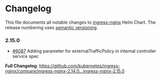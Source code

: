 # Changelog

This file documents all notable changes to [ingress-nginx](https://github.com/kubernetes/ingress-nginx) Helm Chart. The release numbering uses [semantic versioning](http://semver.org).

### 2.15.0

* [#6087](https://github.com/kubernetes/ingress-nginx/pull/6087) Adding parameter for externalTrafficPolicy in internal controller service spec

**Full Changelog**: https://github.com/kubernetes/ingress-nginx/compare/ingress-nginx-2.14.0...ingress-nginx-2.15.0
